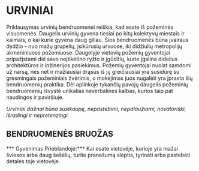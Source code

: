 # URVINIAI

Priklausymas urvinių bendruomenei reiškia, kad esate iš požeminės visuomenės. Daugelis urvinių gyvena tiesiai po kitų kolektyvų miestais ir kaimais, o kai kurie gyvena daug giliau. Šios bendruomenės būna įvairaus dydžio - nuo mažų grupelių, įsikūrusių urvuose, iki didžiulių metropolijų akmeniniuose požemiuose. Daugelyje vietovių požemių gyventojai pripažįstami dėl savo neįtikėtino ryžto ir įgūdžių, kurie įgalina didelius architektūros ir inžinerijos pasiekimus. Požemių gyventojai nuolat samdomi už narsą, nes net ir mažiausiai drąsūs iš jų greičiausiai yra susidūrę su grėsmingais požeminiais žvėrimis, o mokėjimas juos nugalėti yra įprasta šių bendruomenių praktika. Dėl aplinkoje tykančių pavojų daugelis požeminių bendruomenių išvystė unikalias neverbalines kalbas, kurios taip pat naudingos ir paviršiuje.

*Urviniai dažnai būna susikaupę, nepastebimi, nepalaužiami, novatoriški, išradingi ir nepretenzingi.*

## BENDRUOMENĖS BRUOŽAS

*** Gyvenimas Prieblandoje:*** Kai esate vietovėje, kurioje yra mažai šviesos arba daug šešėlių, turite pranašumą slėptis, tyrinėti arba pastebėti detales toje vietovėje.